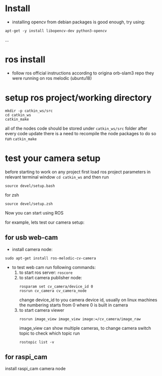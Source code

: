 # Install
- installing opencv from debian packages is good enough, try using:
```
apt-get -y install libopencv-dev python3-opencv
```

...


# ros install
- follow ros official instructions
according to origina orb-slam3 repo they were running on ros melodic (ubuntu18)

# setup ros project/working directory
```shell script
mkdir -p catkin_ws/src 
cd catkin_ws
catkin_make
```
all of the nodes code should be stored under `catkin_ws/src` folder
after every code update there is a need to recompile the node packages
to do so run `catkin_make`

# test your camera setup
before starting to work on any project first load ros project parameters in relevant terminal window
`cd catkin_ws`
and then run
```
source devel/setup.bash
```
for zsh
```
source devel/setup.zsh
```

Now you can start using ROS

for example, lets test our camera setup:
## for usb web-cam
- install camera node:
```
sudo apt-get install ros-melodic-cv-camera
```
- to test web cam run following commands:
    1. to start ros server:
    ```roscore```
    2. to start camera publisher node: 
        ```
        rosparam set cv_camera/device_id 0
        rosrun cv_camera cv_camera_node  
        ```
        change device_id to you camera device id, usually on linux machines the numbering starts from 0
        where 0 is built in camera
    3. to start camera viewer
        ```
        rosrun image_view image_view image:=/cv_camera/image_raw
        ```
        image_view can show multiple cameras, to change camera switch topic
        to check which topic run
        ```
        rostopic list -v
        ```
       
## for raspi_cam
install raspi_cam camera node